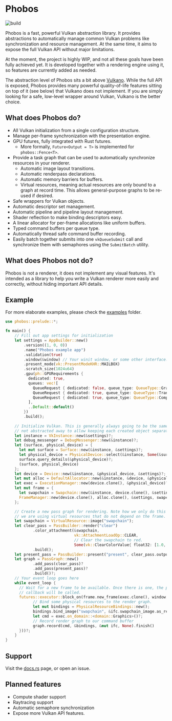 # Phobos

![build](https://github.com/NotAPenguin0/phobos-rs/actions/workflows/rust.yml/badge.svg)

Phobos is a fast, powerful Vulkan abstraction library. It provides abstractions to automatically
manage common Vulkan problems like synchronization and resource management. At the same time, it aims to 
expose the full Vulkan API without major limitations.

At the moment, the project is highly WIP, and not all these goals have been fully achieved yet. It is developed
together with a rendering engine using it, so features are currently added as needed.

The abstraction level of Phobos sits a bit above [Vulkano](https://crates.io/crates/vulkano). While the full API 
is exposed, Phobos provides many powerful quality-of-life features sitting on top of it (see below) that Vulkano does not implement.
If you are simply looking for a safe, low-level wrapper around Vulkan, Vulkano is the better choice.

## What does Phobos do?

- All Vulkan initialization from a single configuration structure.
- Manage per-frame synchronization with the presentation engine.
- GPU futures, fully integrated with Rust futures.
  - More formally, `Future<Output = T>` is implemented for `phobos::Fence<T>`.
- Provide a task graph that can be used to automatically synchronize resources in your renderer.
  - Automatic image layout transitions.
  - Automatic renderpass declarations.
  - Automatic memory barriers for buffers.
  - Virtual resources, meaning actual resources are only bound to a graph at record time. This allows general-purpose graphs to be re-used if desired.
- Safe wrappers for Vulkan objects.
- Automatic descriptor set management.
- Automatic pipeline and pipeline layout management.
- Shader reflection to make binding descriptors easy.
- A linear allocator for per-frame allocations like uniform buffers.
- Typed command buffers per queue type.
- Automatically thread safe command buffer recording.
- Easily batch together submits into one `vkQueueSubmit` call and synchronize them with semaphores using the `SubmitBatch` utility.

## What does Phobos not do?

Phobos is not a renderer, it does not implement any visual features. It's intended as a library to help you 
write a Vulkan renderer more easily and correctly, without hiding important API details.

## Example

For more elaborate examples, please check the [examples](examples) folder.

```rust 
use phobos::prelude::*;

fn main() {
    // Fill out app settings for initialization
    let settings = AppBuilder::new()
        .version((1, 0, 0))
        .name("Phobos example app")
        .validation(true)
        .window(&window) // Your winit window, or some other interface.
        .present_mode(vk::PresentModeKHR::MAILBOX)
        .scratch_size(1024u64)
        .gpu(ph::GPURequirements {
          dedicated: true,
          queues: vec![
            QueueRequest { dedicated: false, queue_type: QueueType::Graphics },
            QueueRequest { dedicated: true, queue_type: QueueType::Transfer },
            QueueRequest { dedicated: true, queue_type: QueueType::Compute }
          ],
          ..Default::default()
        })
        .build();
  
    // Initialize Vulkan. This is generally always going to be the same for every project, but it is 
    // not abstracted away to allow keeping each created object separately.
    let instance = VkInstance::new(&settings)?;
    let debug_messenger = DebugMessenger::new(&instance)?;
    let (surface, physical_device) = {
      let mut surface = Surface::new(&instance, &settings)?;
      let physical_device = PhysicalDevice::select(&instance, Some(&surface), &settings)?;
      surface.query_details(&physical_device)?;
      (surface, physical_device)
    };
    let device = Device::new(&instance, &physical_device, &settings)?;
    let mut alloc = DefaultAllocator::new(&instance, &device, &physical_device)?;
    let exec = ExecutionManager::new(device.clone(), &physical_device)?;
    let mut frame = {
      let swapchain = Swapchain::new(&instance, device.clone(), &settings, &surface)?;
      FrameManager::new(device.clone(), alloc.clone(), &settings, swapchain)?
    };

    // Create a new pass graph for rendering. Note how we only do this once, as 
    // we are using virtual resources that do not depend on the frame.
    let swapchain = VirtualResource::image("swapchain");
    let clear_pass = PassBuilder::render("clear")
            .color_attachment(&swapchain, 
                              vk::AttachmentLoadOp::CLEAR,
                              // Clear the swapchain to red.
                              Some(vk::ClearColorValue{ float32: [1.0, 0.0, 0.0, 1.0] }))?
            .build();
    let present_pass = PassBuilder::present("present", clear_pass.output(&swapchain).unwrap());
    let graph = PassGraph::new()
            .add_pass(clear_pass)?
            .add_pass(present_pass)?
            .build()?;
    // Your event loop goes here
    while event_loop {
      // Wait for a new frame to be available. Once there is one, the provided
      // callback will be called.
      futures::executor::block_on(frame.new_frame(exec.clone(), window, &surface, |mut ifc| {
            // Bind some physical resources to the render graph.
            let mut bindings = PhysicalResourceBindings::new();
            bindings.bind_image("swapchain", &ifc.swapchain_image.as_ref().unwrap());
            let cmd = exec.on_domain::<domain::Graphics>()?;
            // Record render graph to our command buffer
            graph.record(cmd, &bindings, &mut ifc, None).finish()
      }))?;
    }
}
```

## Support

Visit the [docs.rs](https://docs.rs/phobos/latest) page, or open an issue.

## Planned features

- Compute shader support
- Raytracing support
- Automatic semaphore synchronization
- Expose more Vulkan API features.
